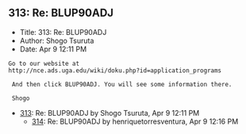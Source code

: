 ## 313: Re: BLUP90ADJ

- Title: 313: Re: BLUP90ADJ
- Author: Shogo Tsuruta
- Date: Apr 9 12:11 PM

```
Go to our website at 
http://nce.ads.uga.edu/wiki/doku.php?id=application_programs

 And then click BLUP90ADJ. You will see some information there.

 Shogo
```

- [313](0313.md): Re: BLUP90ADJ by Shogo Tsuruta, Apr 9 12:11 PM
    - [314](0314.md): Re: BLUP90ADJ by henriquetorresventura, Apr 9 12:16 PM
